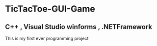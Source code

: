 # TicTacToe-GUI-Game
##  C++ , Visual Studio winforms , .NETFramework
This is my first ever programming project 
